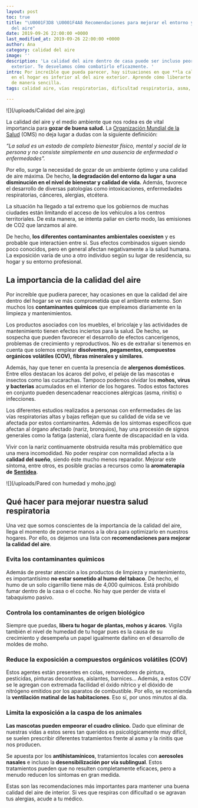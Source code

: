 ```yaml
---
layout: post
toc: true
title: "\U0001F3D8️ \U0001F4A8 Recomendaciones para mejorar el entorno y la calidad
  del aire"
date: 2019-09-26 22:00:00 +0000
last_modified_at: 2019-09-26 22:00:00 +0000
author: Ana
category: calidad del aire
image: ''
description: 'La calidad del aire dentro de casa puede ser incluso peor que la del
  exterior. Te desvelamos cómo combatirlo eficazmente. '
intro: Por increíble que pueda parecer, hay situaciones en que **la calidad del aire**
  en el hogar es inferior al del aire exterior. Aprende cómo liberarte de estos contaminantes
  de manera sencilla.
tags: calidad aire, vías respiratorias, dificultad respiratoria, asma,

---
```

![](/uploads/Calidad del aire.jpg)

La calidad del aire y el medio ambiente que nos rodea es de vital importancia para **gozar de buena salud.** La [Organización Mundial de la Salud](https://www.who.int/es/about/who-we-are/frequently-asked-questions) (OMS) no deja lugar a dudas con la siguiente definición:

_“La salud es un estado de completo bienestar físico, mental y social de la persona y no consiste simplemente en una ausencia de enfermedad o enfermedades"._

Por ello, surge la necesidad de gozar de un ambiente óptimo y una calidad de aire máxima. De hecho, **la degradación del entorno da lugar a una disminución en el nivel de bienestar y calidad de vida.** Además, favorece el desarrollo de diversas patologías como intoxicaciones, enfermedades respiratorias, cánceres, alergias, etcétera.

La situación ha llegado a tal extremo que los gobiernos de muchas ciudades están limitando el acceso de los vehículos a los centros territoriales. De esta manera, se intenta paliar en cierto modo, las emisiones de CO2 que lanzamos al aire.

De hecho, **los diferentes contaminantes ambientales coexisten** y es probable que interactúen entre sí. Sus efectos combinados siguen siendo poco conocidos, pero en general afectan negativamente a la salud humana. La exposición varía de uno a otro individuo según su lugar de residencia, su hogar y su entorno profesional.

## La importancia de la calidad del aire

Por increíble que pudiera parecer, hay ocasiones en que la calidad del aire dentro del hogar se ve más comprometida que el ambiente externo. Son muchos los **contaminantes químicos** que empleamos diariamente en la limpieza y mantenimientos.

Los productos asociados con los muebles, el bricolaje y las actividades de mantenimiento tienen efectos inciertos para la salud. De hecho, se sospecha que pueden favorecer el desarrollo de efectos cancerígenos, problemas de crecimiento y reproductivos. No es de extrañar si tenemos en cuenta que solemos emplear **disolventes, pegamentos, compuestos orgánicos volátiles (COV), fibras minerales y similares**.

Además, hay que tener en cuenta la presencia de **alergenos domésticos**. Entre ellos destacan los ácaros del polvo, el pelaje de las mascotas e insectos como las cucarachas. Tampoco podemos olvidar los **mohos, virus y bacterias** acumulados en el interior de los hogares. Todos estos factores en conjunto pueden desencadenar reacciones alérgicas (asma, rinitis) o infecciones.

Los diferentes estudios realizados a personas con enfermedades de las vías respiratorias altas y bajas reflejan que su calidad de vida se ve afectada por estos contaminantes. Además de los síntomas específicos que afectan al órgano afectado (nariz, bronquios), hay una procesión de signos generales como la fatiga (astenia), clara fuente de discapacidad en la vida.

Vivir con la nariz continuamente obstruida resulta más problemático que una mera incomodidad. No poder respirar con normalidad afecta a la **calidad del sueño**, siendo éste mucho menos reparador. Mejorar este síntoma, entre otros, es posible gracias a recursos como la **aromaterapia de** [**Sentidea**](https://sentideashop.com/es/).

![](/uploads/Pared con humedad y moho.jpg)

## Qué hacer para mejorar nuestra salud respiratoria

Una vez que somos conscientes de la importancia de la calidad del aire, llega el momento de ponerse manos a la obra para optimizarlo en nuestros hogares. Por ello, os dejamos una lista con **recomendaciones para mejorar la calidad del aire**.

### Evita los contaminantes químicos

Además de prestar atención a los productos de limpieza y mantenimiento, es importantísimo **no estar sometido al humo del tabaco**. De hecho, el humo de un solo cigarrillo tiene más de 4,000 químicos. Está prohibido fumar dentro de la casa o el coche. No hay que perder de vista el tabaquismo pasivo.

### Controla los contaminantes de origen biológico

Siempre que puedas, **libera tu hogar de plantas, mohos y ácaros**. Vigila también el nivel de humedad de tu hogar pues es la causa de su crecimiento y desempeña un papel igualmente dañino en el desarrollo de moldes de moho.

### Reduce la exposición a compuestos orgánicos volátiles (COV)

Estos agentes están presentes en colas, removedores de pintura, pesticidas, pinturas decorativas, aislantes, barnices... Además, a estos COV se le agregan con extremada facilidad el óxido nítrico y el dióxido de nitrógeno emitidos por los aparatos de combustible. Por ello, se recomienda la **ventilación matinal de las habitaciones**. Eso sí, por unos minutos al día.

### Limita la exposición a la caspa de los animales

**Las mascotas pueden empeorar el cuadro clínico.** Dado que eliminar de nuestras vidas a estos seres tan queridos es psicológicamente muy difícil, se suelen prescribir diferentes tratamientos frente al asma y la rinitis que nos producen.

Se apuesta por los **antihistamínicos**, tratamientos locales con **aerosoles nasales** e incluso la **desensibilización por vía sublingual**. Estos tratamientos pueden que no resulten completamente eficaces, pero a menudo reducen los síntomas en gran medida.

Estas son las recomendaciones más importantes para mantener una buena calidad del aire de interior. Si ves que respiras con dificultad o se agravan tus alergias, acude a tu médico.